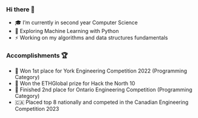 ### Hi there 👋

- 🎓 I’m currently in second year Computer Science 
- 🔭 Exploring Machine Learning with Python
- ⚡️ Working on my algorithms and data structures fundamentals 

### Accomplishments 🏆

- 🥇 Won 1st place for York Engineering Competition 2022 (Programming Category)
- 🥇 Won the ETHGlobal prize for Hack the North 10
- 🥈 Finished 2nd place for Ontario Engineering Competition (Programming Category)
- 🇨🇦 Placed top 8 nationally and competed in the Canadian Engineering Competition 2023
